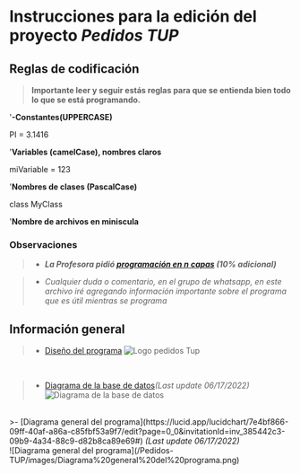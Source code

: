 # Instrucciones para la edición del proyecto <em> Pedidos TUP</em>
## Reglas de codificación
><strong><p>Importante leer y seguir estás reglas para que se entienda bien todo lo que se está programando.</strong><br>
<p>'<strong>-Constantes(UPPERCASE)</strong><br>

PI = 3.1416<br>

'<strong>Variables (camelCase), nombres claros</strong><br>

miVariable = 123<br>

'<strong>Nombres de clases (PascalCase)</strong><br>

class MyClass<br>

'<strong>Nombre de archivos en miniscula</strong></p>
### Observaciones
>- <em><strong>La Profesora pidió [programación en n capas](https://sisbib.unmsm.edu.pe/BIBvIRTUAL/Publicaciones/risi/2010_n2/v7n2/a07v7n2.pdf) (10% adicional)</strong></em>
<em><br>

>- Cualquier duda o comentario, en el grupo de whatsapp, en este archivo iré agregando información importante sobre el programa que es útil mientras se programa</em>
## Información general
>- [Diseño del programa](https://www.figma.com/file/4sVatW6h7w1TdNa7Z1TxdT/Proyecto-Final-HPA3%2FHCI%2FBD?node-id=0%3A1)
![Logo pedidos Tup](/Pedidos-TUP/images/678443fb-e5c0-48a1-82f2-403d2de7a157.jpg)
<br>

>- [Diagrama de la base de datos](https://lucid.app/lucidchart/ba2a4e4a-a298-4efb-9b68-065161754fee/edit?page=0_0&invitationId=inv_8252e68d-89ee-419e-8218-4fd0e671d00e#)<em>(Last update 06/17/2022)</em> <br> 
![Diagrama de la base de datos](/Pedidos-TUP/images/DIAGRAMAS%20DE%20HPA3.png)
<br>
>- [Diagrama general del programa](https://lucid.app/lucidchart/7e4bf866-09ff-40af-a86a-c85fbf53a9f7/edit?page=0_0&invitationId=inv_385442c3-09b9-4a34-88c9-d82b8ca89e69#)<em> (Last update 06/17/2022)</em> <br>
![Diagrama general del programa](/Pedidos-TUP/images/Diagrama%20general%20del%20programa.png)

